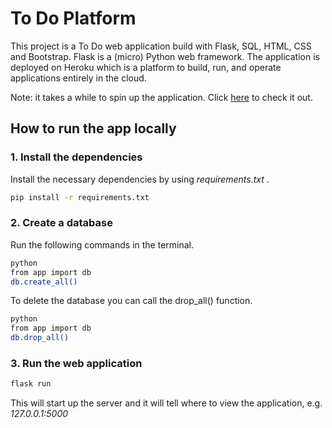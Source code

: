 # To Do Platform
This project is a To Do web application build with Flask, SQL, HTML, CSS and Bootstrap. Flask is a (micro) Python web framework. 
The application is deployed on Heroku which is a platform to build, run, and operate applications entirely in the cloud.

Note: it takes a while to spin up the application. Click [here](https://todo-platform.herokuapp.com/) to check it out.

## How to run the app locally 

### 1. Install the dependencies
Install the necessary dependencies by using *requirements.txt* .
```bash
pip install -r requirements.txt
```

### 2. Create a database
Run the following commands in the terminal.
```bash
python
from app import db
db.create_all()
```
To delete the database you can call the drop_all() function.
```bash
python
from app import db
db.drop_all()
```

### 3. Run the web application
```bash
flask run
```
This will start up the server and it will tell where to view the application, e.g. *127.0.0.1:5000*
